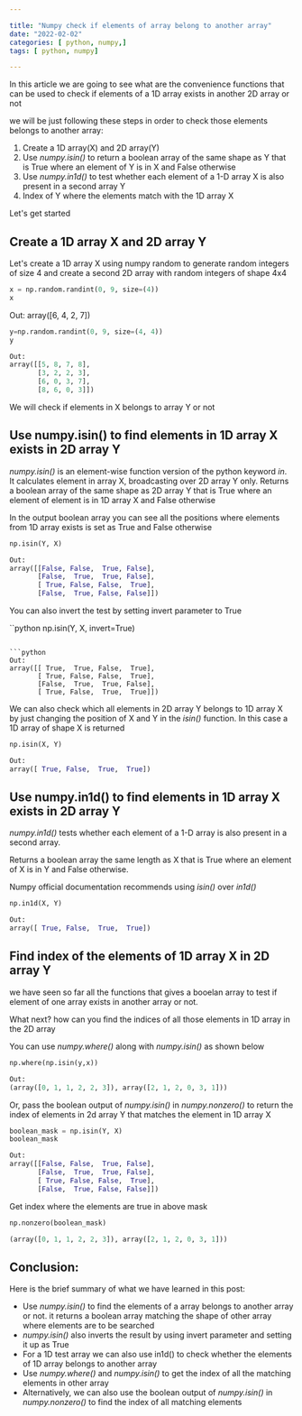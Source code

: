 ```yaml
---

title: "Numpy check if elements of array belong to another array"
date: "2022-02-02"
categories: [ python, numpy,]
tags: [ python, numpy]

---
```


In this article we are going to see what are the convenience functions that can be used to check if elements of a 1D array exists in another 2D array or not

we will be just following these steps in order to check those elements belongs to another array:

1. Create a 1D array(X) and 2D array(Y)
2. Use *numpy.isin()* to return a boolean array of the same shape as Y that is True where an element of Y is in X and False otherwise
3. Use *numpy.in1d()* to test whether each element of a 1-D array X is also present in a second array Y
4. Index of Y where the elements match with the 1D array X

Let's get started

## Create a 1D array X and 2D array Y
Let's create a 1D array X using numpy random to generate random integers of size 4 and create a second 2D array with random integers of shape 4x4

```python
x = np.random.randint(0, 9, size=(4))
x
```

Out: array([6, 4, 2, 7])


```python
y=np.random.randint(0, 9, size=(4, 4))
y
```

```python
Out: 
array([[5, 8, 7, 8],
       [3, 2, 2, 3],
       [6, 0, 3, 7],
       [8, 6, 0, 3]])              
```
We will check if elements in X belongs to array Y or not

## Use numpy.isin() to find elements in 1D array X exists in 2D array Y

*numpy.isin()* is an element-wise function version of the python keyword *in*. It calculates element in array X, broadcasting over 2D array Y only. Returns a boolean array of the same shape as 2D array Y that is True where an element of element is in 1D array X and False otherwise

In the output boolean array you can see all the positions where elements from 1D array exists is set as True and False otherwise

```python
np.isin(Y, X)
```

```python
Out: 
array([[False, False,  True, False],
       [False,  True,  True, False],
       [ True, False, False,  True],
       [False,  True, False, False]])            
```

You can also invert the test by setting invert parameter to True

``python
np.isin(Y, X, invert=True)
```

​```python
Out: 
array([[ True,  True, False,  True],
       [ True, False, False,  True],
       [False,  True,  True, False],
       [ True, False,  True,  True]])            
```

We can also check which all elements in 2D array Y belongs to 1D array X by just changing the position of X and Y in the *isin()* function. In this case a 1D array of shape X is returned

```python
np.isin(X, Y)
```

```python
Out: 
array([ True, False,  True,  True])           
```

## Use numpy.in1d() to find elements in 1D array X exists in 2D array Y

*numpy.in1d()* tests whether each element of a 1-D array is also present in a second array.

Returns a boolean array the same length as X that is True where an element of X is in Y and False otherwise.

Numpy official documentation recommends using *isin()* over *in1d()*

```python
np.in1d(X, Y)
```

```python
Out: 
array([ True, False,  True,  True])           
```

## Find index of the elements of 1D array X in 2D array Y

we have seen so far all the functions that gives a booelan array to test if element of one array exists in another array or not. 

What next? how can you find the indices of all those elements in 1D array in the 2D array

You can use *numpy.where()* along with *numpy.isin()* as shown below

```python
np.where(np.isin(y,x))
```

```python
Out: 
(array([0, 1, 1, 2, 2, 3]), array([2, 1, 2, 0, 3, 1]))          
```

Or, pass the boolean output of *numpy.isin()* in *numpy.nonzero()* to return the index of elements in 2d array Y that matches the element in 1D array X


```python
boolean_mask = np.isin(Y, X)
boolean_mask
```

```python
Out: 
array([[False, False,  True, False],
       [False,  True,  True, False],
       [ True, False, False,  True],
       [False,  True, False, False]])            
```

Get index where the elements are true in above mask

```python
np.nonzero(boolean_mask)
```
```python
(array([0, 1, 1, 2, 2, 3]), array([2, 1, 2, 0, 3, 1]))
```

## Conclusion:

Here is the brief summary of what we have learned in this post:

- Use *numpy.isin()* to find the elements of a array belongs to another array or not. it returns a boolean array matching the shape of other array where elements are to be searched
- *numpy.isin()* also inverts the result by using invert parameter and setting it up as True
- For a 1D test array we can also use in1d() to check whether the elements of 1D array belongs to another array
- Use *numpy.where()* and *numpy.isin()* to get the index of all the matching elements in other array
- Alternatively, we can also use the boolean output of *numpy.isin()* in *numpy.nonzero()* to find the index of all matching elements


